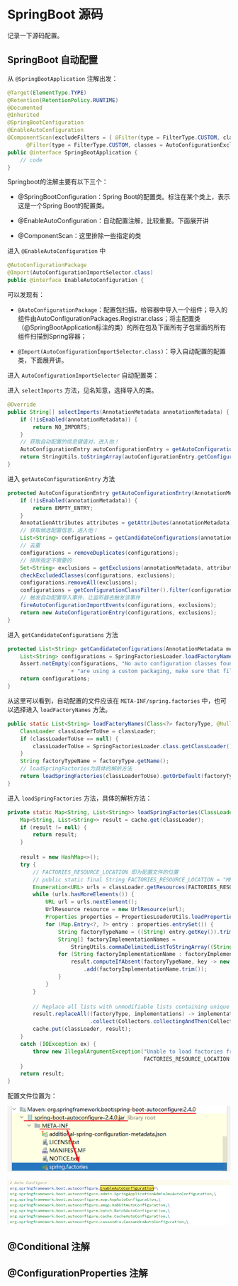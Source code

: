 # SpringBoot 源码

记录一下源码配置。

## SpringBoot 自动配置

从 `@SpringBootApplication` 注解出发：

```java
@Target(ElementType.TYPE)
@Retention(RetentionPolicy.RUNTIME)
@Documented
@Inherited
@SpringBootConfiguration
@EnableAutoConfiguration
@ComponentScan(excludeFilters = { @Filter(type = FilterType.CUSTOM, classes = TypeExcludeFilter.class),
      @Filter(type = FilterType.CUSTOM, classes = AutoConfigurationExcludeFilter.class) })
public @interface SpringBootApplication {
    // code
}
```

Springboot的注解主要有以下三个：

-   @SpringBootConfiguration：Spring Boot的配置类。标注在某个类上，表示这是一个Spring Boot的配置类。

-   @EnableAutoConfiguration：自动配置注解，比较重要。下面展开讲

-   @ComponentScan：这里排除一些指定的类

进入 `@EnableAutoConfiguration` 中

```java
@AutoConfigurationPackage
@Import(AutoConfigurationImportSelector.class)
public @interface EnableAutoConfiguration {
```

可以发现有：

-   `@AutoConfigurationPackage`：配置包扫描，给容器中导入一个组件；导入的组件由AutoConfigurationPackages.Registrar.class；将主配置类（@SpringBootApplication标注的类）的所在包及下面所有子包里面的所有组件扫描到Spring容器；

-   `@Import(AutoConfigurationImportSelector.class)`：导入自动配置的配置类，下面展开讲。

进入 `AutoConfigurationImportSelector` 自动配置类：

进入 `selectImports` 方法，见名知意，选择导入的类。

```java
@Override
public String[] selectImports(AnnotationMetadata annotationMetadata) {
    if (!isEnabled(annotationMetadata)) {
        return NO_IMPORTS;
    }
    // 获取自动配置的信息键值对，进入他！
    AutoConfigurationEntry autoConfigurationEntry = getAutoConfigurationEntry(annotationMetadata);
    return StringUtils.toStringArray(autoConfigurationEntry.getConfigurations());
}
```

进入 `getAutoConfigurationEntry` 方法

```java
protected AutoConfigurationEntry getAutoConfigurationEntry(AnnotationMetadata annotationMetadata) {
    if (!isEnabled(annotationMetadata)) {
        return EMPTY_ENTRY;
    }
    AnnotationAttributes attributes = getAttributes(annotationMetadata);
    // 获取候选配置信息，进入他！
    List<String> configurations = getCandidateConfigurations(annotationMetadata, attributes);
    // 去重
    configurations = removeDuplicates(configurations);
    // 排除指定不需要的
    Set<String> exclusions = getExclusions(annotationMetadata, attributes);
    checkExcludedClasses(configurations, exclusions);
    configurations.removeAll(exclusions);
    configurations = getConfigurationClassFilter().filter(configurations);
    // 触发自动配置导入事件，让监听器去触发该事件
    fireAutoConfigurationImportEvents(configurations, exclusions);
    return new AutoConfigurationEntry(configurations, exclusions);
}
```

进入 `getCandidateConfigurations` 方法

```java
protected List<String> getCandidateConfigurations(AnnotationMetadata metadata, AnnotationAttributes attributes) {
    List<String> configurations = SpringFactoriesLoader.loadFactoryNames(getSpringFactoriesLoaderFactoryClass(), getBeanClassLoader());
    Assert.notEmpty(configurations, "No auto configuration classes found in META-INF/spring.factories. If you "
                    + "are using a custom packaging, make sure that file is correct.");
    return configurations;
}
```

从这里可以看到，自动配置的文件应该在 `META-INF/spring.factories` 中，也可以选择进入 `loadFactoryNames` 方法。

```java
public static List<String> loadFactoryNames(Class<?> factoryType, @Nullable ClassLoader classLoader) {
    ClassLoader classLoaderToUse = classLoader;
    if (classLoaderToUse == null) {
        classLoaderToUse = SpringFactoriesLoader.class.getClassLoader();
    }
    String factoryTypeName = factoryType.getName();
    // loadSpringFactories为具体的解析方法
    return loadSpringFactories(classLoaderToUse).getOrDefault(factoryTypeName, Collections.emptyList());
}
```

进入 `loadSpringFactories` 方法，具体的解析方法：

```java
private static Map<String, List<String>> loadSpringFactories(ClassLoader classLoader) {
    Map<String, List<String>> result = cache.get(classLoader);
    if (result != null) {
        return result;
    }

    result = new HashMap<>();
    try {
        // FACTORIES_RESOURCE_LOCATION 即为配置文件的位置
        // public static final String FACTORIES_RESOURCE_LOCATION = "META-INF/spring.factories";
        Enumeration<URL> urls = classLoader.getResources(FACTORIES_RESOURCE_LOCATION);
        while (urls.hasMoreElements()) {
            URL url = urls.nextElement();
            UrlResource resource = new UrlResource(url);
            Properties properties = PropertiesLoaderUtils.loadProperties(resource);
            for (Map.Entry<?, ?> entry : properties.entrySet()) {
                String factoryTypeName = ((String) entry.getKey()).trim();
                String[] factoryImplementationNames =
                    StringUtils.commaDelimitedListToStringArray((String) entry.getValue());
                for (String factoryImplementationName : factoryImplementationNames) {
                    result.computeIfAbsent(factoryTypeName, key -> new ArrayList<>())
                        .add(factoryImplementationName.trim());
                }
            }
        }

        // Replace all lists with unmodifiable lists containing unique elements
        result.replaceAll((factoryType, implementations) -> implementations.stream().distinct()
                          .collect(Collectors.collectingAndThen(Collectors.toList(), Collections::unmodifiableList)));
        cache.put(classLoader, result);
    }
    catch (IOException ex) {
        throw new IllegalArgumentException("Unable to load factories from location [" +
                                           FACTORIES_RESOURCE_LOCATION + "]", ex);
    }
    return result;
}
```

配置文件位置为：

![image-20201203151924588](_images/image-20201203151924588.png)

![image-20201203151853837](_images/image-20201203151853837.png)



## @Conditional 注解







## @ConfigurationProperties 注解





